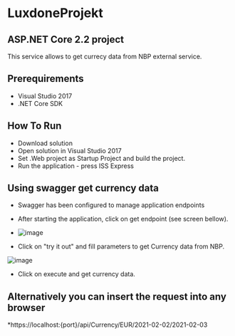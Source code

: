 # LuxdoneProjekt


## ASP.NET Core 2.2 project

This service  allows to get currecy data from NBP external service.

## Prerequirements

* Visual Studio 2017
* .NET Core SDK

## How To Run
* Download solution
* Open solution in Visual Studio 2017
* Set .Web project as Startup Project and build the project.
* Run the application - press ISS Express 

## Using swagger get currency data 

* Swagger has been configured to manage application endpoints
* After starting the application, click on get endpoint (see screen bellow).

* ![image](https://user-images.githubusercontent.com/18561534/113942826-cc9a8500-9801-11eb-8478-5318295f862c.png)

* Click on "try it out" and fill parameters to get Currency data from NBP.

![image](https://user-images.githubusercontent.com/18561534/113943474-10da5500-9803-11eb-81ca-d434b567517a.png)


* Click on execute and get currency data.

## Alternatively you can insert the request into any browser

*https://localhost:{port}/api/Currency/EUR/2021-02-02/2021-02-03
